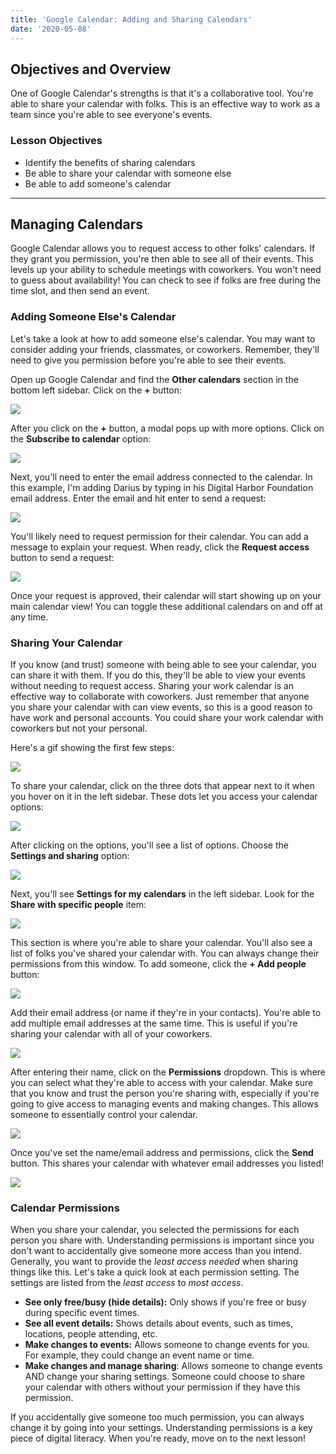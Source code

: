 ```yaml
---
title: 'Google Calendar: Adding and Sharing Calendars'
date: '2020-05-08'
---
```


## Objectives and Overview

One of Google Calendar's strengths is that it's a collaborative tool. You're able to share your calendar with folks. This is an effective way to work as a team since you're able to see everyone's events.

### Lesson Objectives

- Identify the benefits of sharing calendars
- Be able to share your calendar with someone else
- Be able to add someone's calendar

---

## Managing Calendars

Google Calendar allows you to request access to other folks' calendars. If they grant you permission, you're then able to see all of their events. This levels up your ability to schedule meetings with coworkers. You won't need to guess about availability! You can check to see if folks are free during the time slot, and then send an event.

### Adding Someone Else's Calendar

Let's take a look at how to add someone else's calendar. You may want to consider adding your friends, classmates, or coworkers. Remember, they'll need to give you permission before you're able to see their events.

Open up Google Calendar and find the **Other calendars** section in the bottom left sidebar. Click on the **+** button:

![](https://s3.amazonaws.com/learnresources/wp-content/uploads/2020/05/google-calendar-add-1-1024x609.jpg)

After you click on the **+** button, a modal pops up with more options. Click on the **Subscribe to calendar** option:

![](https://s3.amazonaws.com/learnresources/wp-content/uploads/2020/05/google-calendar-add-2-1024x617.jpg)

Next, you'll need to enter the email address connected to the calendar. In this example, I'm adding Darius by typing in his Digital Harbor Foundation email address. Enter the email and hit enter to send a request:

![](https://s3.amazonaws.com/learnresources/wp-content/uploads/2020/05/google-calendar-add-3-1024x617.jpg)

You'll likely need to request permission for their calendar. You can add a message to explain your request. When ready, click the **Request access** button to send a request:

![](https://s3.amazonaws.com/learnresources/wp-content/uploads/2020/05/google-calendar-add-4-1024x617.jpg)

Once your request is approved, their calendar will start showing up on your main calendar view! You can toggle these additional calendars on and off at any time.

### Sharing Your Calendar

If you know (and trust) someone with being able to see your calendar, you can share it with them. If you do this, they'll be able to view your events without needing to request access. Sharing your work calendar is an effective way to collaborate with coworkers. Just remember that anyone you share your calendar with can view events, so this is a good reason to have work and personal accounts. You could share your work calendar with coworkers but not your personal.

Here's a gif showing the first few steps:

![](https://s3.amazonaws.com/learnresources/wp-content/uploads/2020/05/google-calendar-share-steps.gif)

To share your calendar, click on the three dots that appear next to it when you hover on it in the left sidebar. These dots let you access your calendar options:

![](https://s3.amazonaws.com/learnresources/wp-content/uploads/2020/05/google-calendar-share-1-1024x617.jpg)

After clicking on the options, you'll see a list of options. Choose the **Settings and sharing** option:

![](https://s3.amazonaws.com/learnresources/wp-content/uploads/2020/05/google-calendar-share-2-1024x617.jpg)

Next, you'll see **Settings for my calendars** in the left sidebar. Look for the **Share with specific people** item:

![](https://s3.amazonaws.com/learnresources/wp-content/uploads/2020/05/google-calendar-share-3-1024x617.jpg)

This section is where you're able to share your calendar. You'll also see a list of folks you've shared your calendar with. You can always change their permissions from this window. To add someone, click the **\+ Add people** button:

![](https://s3.amazonaws.com/learnresources/wp-content/uploads/2020/05/google-calendar-share-4-1024x617.jpg)

Add their email address (or name if they're in your contacts). You're able to add multiple email addresses at the same time. This is useful if you're sharing your calendar with all of your coworkers.

![](https://s3.amazonaws.com/learnresources/wp-content/uploads/2020/05/google-calendar-share-5-1024x617.jpg)

After entering their name, click on the **Permissions** dropdown. This is where you can select what they're able to access with your calendar. Make sure that you know and trust the person you're sharing with, especially if you're going to give access to managing events and making changes. This allows someone to essentially control your calendar.

![](https://s3.amazonaws.com/learnresources/wp-content/uploads/2020/05/google-calendar-share-6-1024x617.jpg)

Once you've set the name/email address and permissions, click the **Send** button. This shares your calendar with whatever email addresses you listed!

![](https://s3.amazonaws.com/learnresources/wp-content/uploads/2020/05/google-calendar-share-7-1024x617.jpg)

### Calendar Permissions

When you share your calendar, you selected the permissions for each person you share with. Understanding permissions is important since you don't want to accidentally give someone more access than you intend. Generally, you want to provide the _least access needed_ when sharing things like this. Let's take a quick look at each permission setting. The settings are listed from the _least access_ to _most access_.

- **See only free/busy (hide details):** Only shows if you're free or busy during specific event times.
- **See all event details:** Shows details about events, such as times, locations, people attending, etc.
- **Make changes to events:** Allows someone to change events for you. For example, they could change an event name or time.
- **Make changes and manage sharing**: Allows someone to change events AND change your sharing settings. Someone could choose to share your calendar with others without your permission if they have this permission.

If you accidentally give someone too much permission, you can always change it by going into your settings. Understanding permissions is a key piece of digital literacy. When you're ready, move on to the next lesson!
